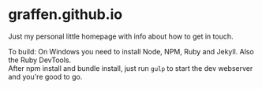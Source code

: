 # graffen.github.io

Just my personal little homepage with info about how to get in touch.  
  
To build: 
On Windows you need to install Node, NPM, Ruby and Jekyll. Also the Ruby DevTools.  
After npm install and bundle install, just run `gulp` to start the dev webserver and you're good to go. 
